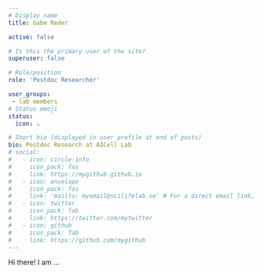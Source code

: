 ```yaml
---
# Display name
title: Gabe Reder

active: false

# Is this the primary user of the site?
superuser: false

# Role/position
role: 'Postdoc Researcher'

user_groups:
 - lab members
# Status emoji
status:
  icon: ☕️

# Short bio (displayed in user profile at end of posts)
bio: Postdoc Research at AICell Lab
# social:
#   - icon: circle-info
#     icon_pack: fas
#     link: https://mygithub.github.io
#   - icon: envelope
#     icon_pack: fas
#     link: 'mailto: myemail@scilifelab.se' # For a direct email link, use "mailto:test@example.org".
#   - icon: twitter
#     icon_pack: fab
#     link: https://twitter.com/mytwitter
#   - icon: github
#     icon_pack: fab
#     link: https://github.com/mygithub
---
```


Hi there! I am ...
